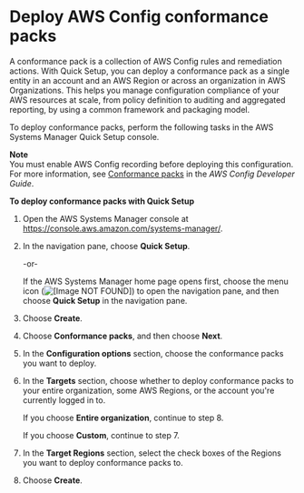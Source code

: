 # Deploy AWS Config conformance packs<a name="quick-setup-cpack"></a>

A conformance pack is a collection of AWS Config rules and remediation actions\. With Quick Setup, you can deploy a conformance pack as a single entity in an account and an AWS Region or across an organization in AWS Organizations\. This helps you manage configuration compliance of your AWS resources at scale, from policy definition to auditing and aggregated reporting, by using a common framework and packaging model\. 

To deploy conformance packs, perform the following tasks in the AWS Systems Manager Quick Setup console\.

**Note**  
You must enable AWS Config recording before deploying this configuration\. For more information, see [Conformance packs](https://docs.aws.amazon.com/config/latest/developerguide/conformance-packs.html) in the *AWS Config Developer Guide*\.

**To deploy conformance packs with Quick Setup**

1. Open the AWS Systems Manager console at [https://console\.aws\.amazon\.com/systems\-manager/](https://console.aws.amazon.com/systems-manager/)\.

1. In the navigation pane, choose **Quick Setup**\.

   \-or\-

   If the AWS Systems Manager home page opens first, choose the menu icon \(![\[Image NOT FOUND\]](http://docs.aws.amazon.com/systems-manager/latest/userguide/images/menu-icon-small.png)\) to open the navigation pane, and then choose **Quick Setup** in the navigation pane\.

1. Choose **Create**\.

1. Choose **Conformance packs**, and then choose **Next**\.

1. In the **Configuration options** section, choose the conformance packs you want to deploy\.

1. In the **Targets** section, choose whether to deploy conformance packs to your entire organization, some AWS Regions, or the account you're currently logged in to\.

   If you choose **Entire organization**, continue to step 8\.

   If you choose **Custom**, continue to step 7\.

1. In the **Target Regions** section, select the check boxes of the Regions you want to deploy conformance packs to\.

1. Choose **Create**\.